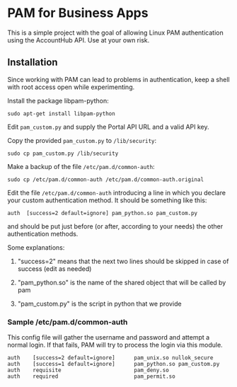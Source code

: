 # PAM for Business Apps
This is a simple project with the goal of allowing Linux PAM authentication using the AccountHub API.  Use at your own risk.


## Installation

Since working with PAM can lead to problems in authentication, keep a
shell with root access open while experimenting.

Install the package libpam-python:

    sudo apt-get install libpam-python
    
Edit `pam_custom.py` and supply the Portal API URL and a valid API key.
    
Copy the provided `pam_custom.py` to `/lib/security`:

    sudo cp pam_custom.py /lib/security 

Make a backup of the file `/etc/pam.d/common-auth`:

    sudo cp /etc/pam.d/common-auth /etc/pam.d/common-auth.original
    
Edit the file `/etc/pam.d/common-auth` introducing a line in which you
declare your custom authentication method. It should be something like
this:

    auth  [success=2 default=ignore] pam_python.so pam_custom.py

and should be put just before (or after, according to your needs) the
other authentication methods.

Some explanations:

1. "success=2" means that the next two lines should be skipped in case of success (edit as needed)

2. "pam_python.so" is the name of the shared object that will be called by pam

3. "pam_custom.py" is the script in python that we provide

### Sample /etc/pam.d/common-auth

This config file will gather the username and password and attempt a normal login.  If that fails, PAM will try to process the login via this module.

    auth    [success=2 default=ignore]      pam_unix.so nullok_secure
    auth    [success=1 default=ignore]      pam_python.so pam_custom.py
    auth    requisite                       pam_deny.so
    auth    required                        pam_permit.so
